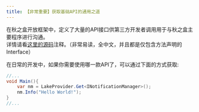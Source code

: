 ```yaml
---
title: 【非常重要】获取基础API的通用之道
---
```

在秋之盒开放框架中，定义了大量的API接口供第三方开发者调用用于与秋之盒主要程序进行沟通。   
详情请看[这里的源码](https://github.com/zsh2401/AutumnBox/tree/master/src/AutumnBox.OpenFramework.Shared/Open)注释。（非常易读，全中文，并且都是仅包含方法声明的Interface）

在日常的开发中，如果你需要使用哪一款API了，可以通过下面的方式获取:
```java
//...
void Main(){
    var nm = LakeProvider.Get<INotificationManager>();
    nm.Info("Hello World!");
}
//...
```